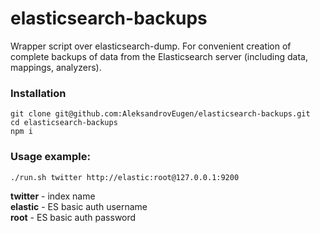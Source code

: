 # elasticsearch-backups
Wrapper script over elasticsearch-dump. For convenient creation of complete backups of data from the Elasticsearch server (including data, mappings, analyzers).

### Installation
```
git clone git@github.com:AleksandrovEugen/elasticsearch-backups.git
cd elasticsearch-backups
npm i
```

### Usage example:

`./run.sh twitter http://elastic:root@127.0.0.1:9200`

**twitter** - index name  
**elastic** - ES basic auth username  
**root** - ES basic auth password  